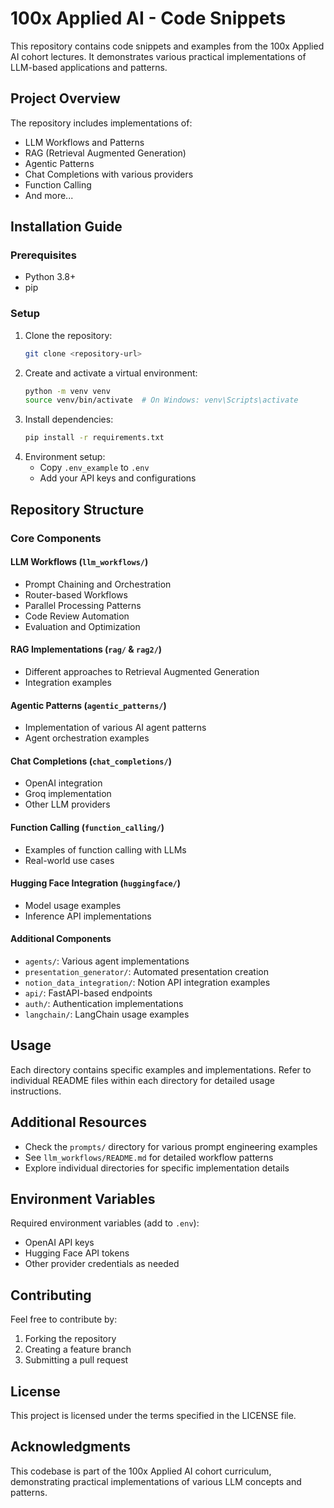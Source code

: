 # 100x Applied AI - Code Snippets

This repository contains code snippets and examples from the 100x Applied AI cohort lectures. It demonstrates various practical implementations of LLM-based applications and patterns.

## Project Overview

The repository includes implementations of:
- LLM Workflows and Patterns
- RAG (Retrieval Augmented Generation)
- Agentic Patterns
- Chat Completions with various providers
- Function Calling
- And more...

## Installation Guide

### Prerequisites
- Python 3.8+
- pip

### Setup
1. Clone the repository:
   ```bash
   git clone <repository-url>
   ```
2. Create and activate a virtual environment:
   ```bash
   python -m venv venv
   source venv/bin/activate  # On Windows: venv\Scripts\activate
   ```
3. Install dependencies:
   ```bash
   pip install -r requirements.txt
   ```
4. Environment setup:
   - Copy `.env_example` to `.env`
   - Add your API keys and configurations

## Repository Structure

### Core Components

#### LLM Workflows (`llm_workflows/`)
- Prompt Chaining and Orchestration
- Router-based Workflows
- Parallel Processing Patterns
- Code Review Automation
- Evaluation and Optimization

#### RAG Implementations (`rag/` & `rag2/`)
- Different approaches to Retrieval Augmented Generation
- Integration examples

#### Agentic Patterns (`agentic_patterns/`)
- Implementation of various AI agent patterns
- Agent orchestration examples

#### Chat Completions (`chat_completions/`)
- OpenAI integration
- Groq implementation
- Other LLM providers

#### Function Calling (`function_calling/`)
- Examples of function calling with LLMs
- Real-world use cases

#### Hugging Face Integration (`huggingface/`)
- Model usage examples
- Inference API implementations

#### Additional Components
- `agents/`: Various agent implementations
- `presentation_generator/`: Automated presentation creation
- `notion_data_integration/`: Notion API integration examples
- `api/`: FastAPI-based endpoints
- `auth/`: Authentication implementations
- `langchain/`: LangChain usage examples

## Usage

Each directory contains specific examples and implementations. Refer to individual README files within each directory for detailed usage instructions.

## Additional Resources

- Check the `prompts/` directory for various prompt engineering examples
- See `llm_workflows/README.md` for detailed workflow patterns
- Explore individual directories for specific implementation details

## Environment Variables

Required environment variables (add to `.env`):
- OpenAI API keys
- Hugging Face API tokens
- Other provider credentials as needed

## Contributing

Feel free to contribute by:
1. Forking the repository
2. Creating a feature branch
3. Submitting a pull request

## License

This project is licensed under the terms specified in the LICENSE file.

## Acknowledgments

This codebase is part of the 100x Applied AI cohort curriculum, demonstrating practical implementations of various LLM concepts and patterns.
